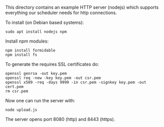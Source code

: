 This directory contains an example HTTP server (nodejs) which supports everything our scheduler needs for http connections.

To install (on Debian based systems):

    sudo apt install nodejs npm

Install npm modules:

    npm install formidable
    npm install fs

To generate the requires SSL certificates do:

    openssl genrsa -out key.pem
    openssl req -new -key key.pem -out csr.pem
    openssl x509 -req -days 9999 -in csr.pem -signkey key.pem -out cert.pem
    rm csr.pem

Now one can run the server with:

    node upload.js

The server opens port 8080 (http) and 8443 (https).
